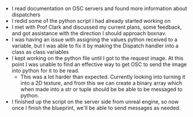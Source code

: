 - I read documentation on OSC servers and found more information about dispatchers
- I redid some of the python script I had already started working on
- I met with Prof Clark and discussed my current plans, some feedback, and got assistance with the direction I should approach boxnav.
- I was having an issue with assigning the values python received to a variable, but I was able to fix it by making the Dispatch handler into a class as class variables
- I kept working on the python file until I got to the request image. At this point I was unable to find an effective way to get OSC to send the image into python for it to be read.
    - This was a lot harder than expected. Currently looking into turning it into a 2D texture, and from this we can create a binary array which when made into a str or tuple should be be able to be messaged to python.
- I finished up the script on the server side from unreal engine, so now once I finish the blueprint, we'll be able to send messages as needed.